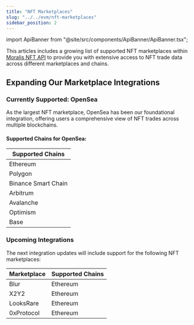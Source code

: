 ```yaml
---
title: "NFT Marketplaces"
slug: "../../evm/nft-marketplaces"
sidebar_position: 2
---
```

import ApiBanner from "@site/src/components/ApiBanner/ApiBanner.tsx";



This articles includes a growing list of supported NFT marketplaces within [Moralis NFT API](/web3-data-api/evm/reference/nft-api) to provide you with extensive access to NFT trade data across different marketplaces and chains.

## Expanding Our Marketplace Integrations

### Currently Supported: OpenSea

As the largest NFT marketplace, OpenSea has been our foundational integration, offering users a comprehensive view of NFT trades across multiple blockchains.

#### Supported Chains for OpenSea:

| Supported Chains |
|------------------|
| Ethereum       |
| Polygon       |
| Binance Smart Chain       |
| Arbitrum       |
| Avalanche       |
| Optimism       |
| Base       |

### Upcoming Integrations

The next integration updates will include support for the following NFT marketplaces:

| Marketplace | Supported Chains |
|-------------|------------------|
| Blur        |  Ethereum       |
| X2Y2        |  Ethereum       |
| LooksRare   |  Ethereum       |
| 0xProtocol  |  Ethereum       |

